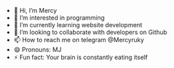 - 👋 Hi, I’m Mercy
- 👀 I’m interested in programming
- 🌱 I’m currently learning website development
- 💞️ I’m looking to collaborate with developers on Github
- 📫 How to reach me on telegram @Mercyruky
- 😄 Pronouns: MJ
- ⚡ Fun fact: Your brain is constantly eating itself

<!---
MJy212/MJy212 is a ✨ special ✨ repository because its `README.md` (this file) appears on your GitHub profile.
You can click the Preview link to take a look at your changes.
--->
